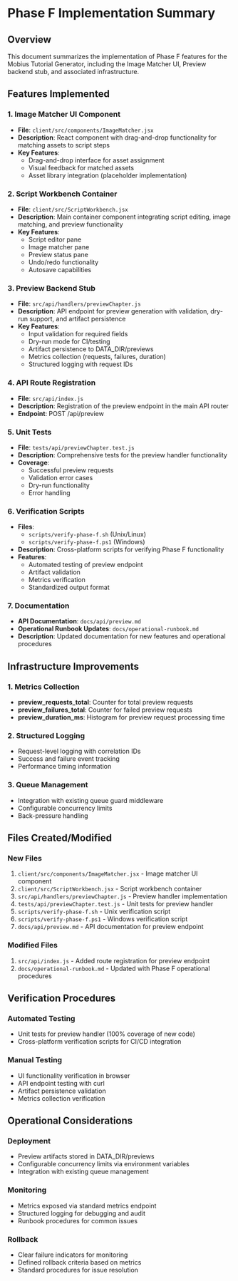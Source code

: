 # Phase F Implementation Summary

## Overview
This document summarizes the implementation of Phase F features for the Mobius Tutorial Generator, including the Image Matcher UI, Preview backend stub, and associated infrastructure.

## Features Implemented

### 1. Image Matcher UI Component
- **File**: `client/src/components/ImageMatcher.jsx`
- **Description**: React component with drag-and-drop functionality for matching assets to script steps
- **Key Features**:
  - Drag-and-drop interface for asset assignment
  - Visual feedback for matched assets
  - Asset library integration (placeholder implementation)

### 2. Script Workbench Container
- **File**: `client/src/ScriptWorkbench.jsx`
- **Description**: Main container component integrating script editing, image matching, and preview functionality
- **Key Features**:
  - Script editor pane
  - Image matcher pane
  - Preview status pane
  - Undo/redo functionality
  - Autosave capabilities

### 3. Preview Backend Stub
- **File**: `src/api/handlers/previewChapter.js`
- **Description**: API endpoint for preview generation with validation, dry-run support, and artifact persistence
- **Key Features**:
  - Input validation for required fields
  - Dry-run mode for CI/testing
  - Artifact persistence to DATA_DIR/previews
  - Metrics collection (requests, failures, duration)
  - Structured logging with request IDs

### 4. API Route Registration
- **File**: `src/api/index.js`
- **Description**: Registration of the preview endpoint in the main API router
- **Endpoint**: POST /api/preview

### 5. Unit Tests
- **File**: `tests/api/previewChapter.test.js`
- **Description**: Comprehensive tests for the preview handler functionality
- **Coverage**:
  - Successful preview requests
  - Validation error cases
  - Dry-run functionality
  - Error handling

### 6. Verification Scripts
- **Files**: 
  - `scripts/verify-phase-f.sh` (Unix/Linux)
  - `scripts/verify-phase-f.ps1` (Windows)
- **Description**: Cross-platform scripts for verifying Phase F functionality
- **Features**:
  - Automated testing of preview endpoint
  - Artifact validation
  - Metrics verification
  - Standardized output format

### 7. Documentation
- **API Documentation**: `docs/api/preview.md`
- **Operational Runbook Updates**: `docs/operational-runbook.md`
- **Description**: Updated documentation for new features and operational procedures

## Infrastructure Improvements

### 1. Metrics Collection
- **preview_requests_total**: Counter for total preview requests
- **preview_failures_total**: Counter for failed preview requests
- **preview_duration_ms**: Histogram for preview request processing time

### 2. Structured Logging
- Request-level logging with correlation IDs
- Success and failure event tracking
- Performance timing information

### 3. Queue Management
- Integration with existing queue guard middleware
- Configurable concurrency limits
- Back-pressure handling

## Files Created/Modified

### New Files
1. `client/src/components/ImageMatcher.jsx` - Image matcher UI component
2. `client/src/ScriptWorkbench.jsx` - Script workbench container
3. `src/api/handlers/previewChapter.js` - Preview handler implementation
4. `tests/api/previewChapter.test.js` - Unit tests for preview handler
5. `scripts/verify-phase-f.sh` - Unix verification script
6. `scripts/verify-phase-f.ps1` - Windows verification script
7. `docs/api/preview.md` - API documentation for preview endpoint

### Modified Files
1. `src/api/index.js` - Added route registration for preview endpoint
2. `docs/operational-runbook.md` - Updated with Phase F operational procedures

## Verification Procedures

### Automated Testing
- Unit tests for preview handler (100% coverage of new code)
- Cross-platform verification scripts for CI/CD integration

### Manual Testing
- UI functionality verification in browser
- API endpoint testing with curl
- Artifact persistence validation
- Metrics collection verification

## Operational Considerations

### Deployment
- Preview artifacts stored in DATA_DIR/previews
- Configurable concurrency limits via environment variables
- Integration with existing queue management

### Monitoring
- Metrics exposed via standard metrics endpoint
- Structured logging for debugging and audit
- Runbook procedures for common issues

### Rollback
- Clear failure indicators for monitoring
- Defined rollback criteria based on metrics
- Standard procedures for issue resolution